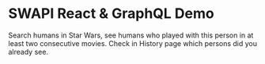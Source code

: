 # SWAPI React & GraphQL Demo

Search humans in Star Wars, see humans who played with this person in at least two consecutive movies.
Check in History page which persons did you already see.
